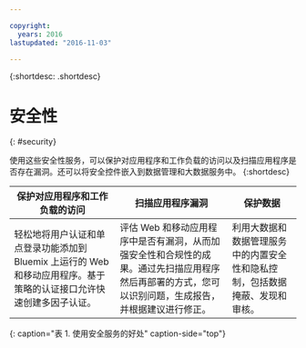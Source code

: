 ```yaml
---

copyright:
  years: 2016
lastupdated: "2016-11-03"

---
```



{:shortdesc: .shortdesc}


# 安全性
{: #security}

使用这些安全性服务，可以保护对应用程序和工作负载的访问以及扫描应用程序是否存在漏洞。还可以将安全控件嵌入到数据管理和大数据服务中。
{:shortdesc}


保护对应用程序和工作负载的访问 | 扫描应用程序漏洞 | 保护数据
---- | ---- | ----
轻松地将用户认证和单点登录功能添加到 Bluemix 上运行的 Web 和移动应用程序。基于策略的认证接口允许快速创建多因子认证。 | 评估 Web 和移动应用程序中是否有漏洞，从而加强安全性和合规性的成果。通过先扫描应用程序然后再部署的方式，您可以识别问题，生成报告，并根据建议进行修正。 | 利用大数据和数据管理服务中的内置安全性和隐私控制，包括数据掩蔽、发现和审核。
{: caption="表 1. 使用安全服务的好处" caption-side="top"}

